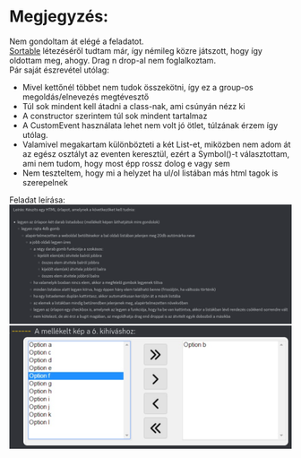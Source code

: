 # Megjegyzés:
Nem gondoltam át elégé a feladatot.  
[Sortable](https://github.com/SortableJS/Sortable) létezéséről tudtam már, így némileg közre játszott, hogy így oldottam meg, ahogy. Drag n drop-al nem foglalkoztam.  
Pár saját észrevétel utólag:

- Mivel kettőnél többet nem tudok összekötni, így ez a group-os megoldás/elnevezés megtévesztő
- Túl sok mindent kell átadni a class-nak, ami csúnyán nézz ki
- A constructor szerintem túl sok mindent tartalmaz
- A CustomEvent használata lehet nem volt jó ötlet, túlzának érzem így utólag.
- Valamivel megakartam különbözteti a két List-et, miközben nem adom át az egész osztályt az eventen keresztül, ezért a Symbol()-t választottam, ami nem tudom, hogy most épp rossz dolog e vagy sem
- Nem teszteltem, hogy mi a helyzet ha ul/ol listában más html tagok is szerepelnek

Feladat leírása:  
![Feladat leírás 2/1](feladat_1.png "Feladat leírás 2/1")
![Feladat leírás 2/2](feladat_2.png "Feladat leírás 2/2")

